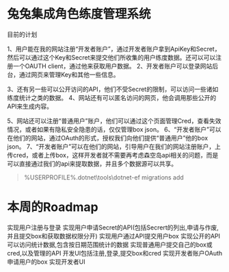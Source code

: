 # 兔兔集成角色练度管理系统

目前的计划

1、用户能在我的网站注册“开发者账户”，通过开发者账户拿到ApiKey和Secret，然后可以通过这个Key和Secret来提交他们所收集的用户练度数据。还可以可以注册一个OAUTH client，通过他来获取用户数据。
2、开发者账户可以登录网站后台，通过网页来管理Key和其他一些信息。

3、还有另一些可以公开访问的API，他们不受Secret的限制，可以访问一些诸如练度统计之类的数据。
4、网站还有可以匿名访问的网页，他会调用那些公开的API来生成内容。

5、网站还可以注册“普通用户”账户，他们可以通过这个页面管理Cred，查看失效情况，或者如果有隐私安全隐患的话，仅仅管理box json。
6、“开发者账户”可以在他们的网站，通过OAuth的形式，授权我们向他们提供“普通用户”他的box json。
7、“开发者账户”可以在他们的网站，引导用户在我们的网站注册账户，上传cred，或者上传box，这样开发者就不需要再考虑森空岛api相关的问题，而是可以直接通过我们的api来提取数据，并且多个数据源可以共享。

>%USERPROFILE%\.dotnet\tools\dotnet-ef migrations add 

# 本周的Roadmap

实现用户注册与登录
实现用户申请Secret的API(包括Secrert的列出,申请与作废,并且提交box和获取数据权限分开)
实现用户通过API提交用户box
实现公开的API可以访问统计数据,包含按日期范围统计的数据
实现普通用户提交自己的box或cred,以及管理的API
开发UI包括注册,登录,提交box和cred
实现开发者账户OAuth申请用户的box
实现开发者UI



